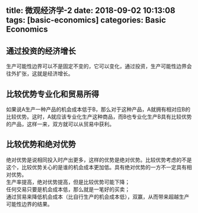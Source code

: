 title: 微观经济学-2
date: 2018-09-02 10:13:08
tags: [basic-economics] 
categories: Basic Economics
---
## 通过投资的经济增长
生产可能性边界可以不是固定不变的，它可以变化，通过投资，生产可能性边界会往外扩张，这就是经济增长。

## 比较优势专业化和贸易所得
如果说A生产一种产品的机会成本低于B，那么对于这种产品，A就拥有相对应B的比较优势。这时，A就应该专业化生产这种商品，而B也专业化生产B具有比较优势的产品，这样一来，双方就可以从贸易中获利。    

## 比较优势和绝对优势
绝对优势是说相同投入时产出更多，这样的优势是绝对优势。比较优势考虑的不是这个，比较优势关心的是谁的机会成本更加低。具有绝对优势的一方不一定具有相对优势。    
生产率提高，绝对优势提高，但是比较优势可能下降；    
任何交易只要是机会成本低，那么就是一笔好的买卖；    
通过贸易来降低机会成本（比自行生产的机会成本低），双赢，从而带来超越生产可能性边界的结果。